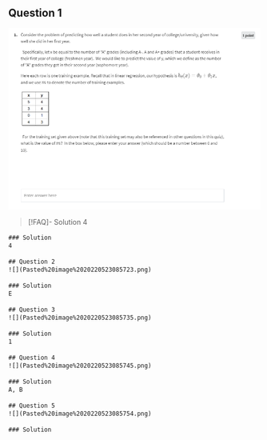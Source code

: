 ## Question 1
![](Pasted%20image%2020220523085649.png)

>[!FAQ]- Solution
4

```
### Solution
4

## Question 2
![](Pasted%20image%2020220523085723.png)

### Solution
E

## Question 3
![](Pasted%20image%2020220523085735.png)

### Solution
1

## Question 4
![](Pasted%20image%2020220523085745.png)

### Solution
A, B

## Question 5
![](Pasted%20image%2020220523085754.png)

### Solution
